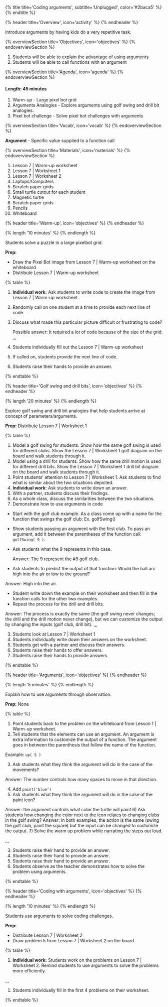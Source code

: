 {% title title='Coding arguments', subtitle='Unplugged', color='#2baca5' %}
{% endtitle %}

{% header title='Overview', icon='activity' %}
{% endheader %}

Introduce arguments by having kids do a very repetitive task.

{% overviewSection title='Objectives', icon='objectives' %}
{% endoverviewSection %}

1. Students will be able to explain the advantage of using arguments
2. Students will be able to call functions with an argument

{% overviewSection title='Agenda', icon='agenda' %}
{% endoverviewSection %}

#### Length: 45 minutes

1. Warm-up - Large pixel bot grid
2. Arguments Analogies - Explore arguments using golf swing and drill bit analogies.
3. Pixel bot challenge - Solve pixel bot challenges with arguments

{% overviewSection title='Vocab', icon='vocab' %}
{% endoverviewSection %}

**Argument** - Specific value supplied to a function call

{% overviewSection title='Materials', icon='materials' %}
{% endoverviewSection %}

1. Lesson 7 | Warm-up worksheet
1. Lesson 7 | Worksheet 1
1. Lesson 7 | Worksheet 2
1. Laptops/Computers
1. Scratch paper grids
1. Small turtle cutout for each student
1. Magnetic turtle
1. Scratch paper grids
1. Pencils
1. Whiteboard

{% header title='Warm-up', icon='objectives' %}
{% endheader %}

{% length '10 minutes' %}
{% endlength %}

Students solve a puzzle in a large pixelbot grid.

**Prep:**

- Draw the Pixel Bot image from Lesson 7 | Warm-up worksheet on the whiteboard
- Distribute Lesson 7 | Warm-up worksheet

{% table %}

1) **Individual work:** Ask students to write code to create the image from Lesson 7 | Warm-up worksheet.
2) Randomly call on one student at a time to provide each next line of code.
3) Discuss what made this particular picture difficult or frustrating to code?

	Possible answer: It required a lot of code because of the size of the grid.
,,,

1) Students individually fill out the Lesson 7 | Warm-up worksheet
2) If called on, students provide the next line of code.
3) Students raise their hands to provide an answer.

{% endtable %}

{% header title='Golf swing and drill bits', icon='objectives' %}
{% endheader %}

{% length '20 minutes' %}
{% endlength %}

Explore golf swing and drill bit analogies that help students arrive at concept of parameters/arguments.

**Prep:** Distribute Lesson 7 | Worksheet 1

{% table %}

1) Model a golf swing for students. Show how the same golf swing is used for different clubs. Show the Lesson 7 | Worksheet 1 golf diagram on the board and walk students through it.
2) Model using a drill for students. Show how the same drill motion is used for different drill bits. Show the Lesson 7 | Worksheet 1 drill bit diagram on the board and walk students through it.
3) Point students’ attention to Lesson 7 | Worksheet 1. Ask students to find what is similar about the two situations depicted.
4) **Individual work:** Ask students to write down an answer.
5) With a partner, students discuss their findings.
6) As a whole class, discuss the similarities between the two situations.
7) Demonstrate how to use arguments in code
  - Start with the golf club example. As a class come up with a name for the function that swings the golf club: Ex. golfSwing()
  - Show students passing an argument with the first club. To pass an argument, add it between the parentheses of the function call: `golfSwing( 9 )`.
  - Ask students what the 9 represents in this case.

	Answer: The 9 represent the #9 golf club.
  - Ask students to predict the output of that function: Would the ball arc high into the air or low to the ground?

  Answer: High into the air.
  - Student write down the example on their worksheet and then fill in the function calls for the other two examples.
  - Repeat the process for the drill and drill bits.

  Answer: The process is exactly the same (the golf swing never changes; the drill and the drill motion never change), but we can customize the output by changing the inputs (golf club, drill bit).
,,,

3) Students look at Lesson 7 | Worksheet 1
4) Students individually write down their answers on the worksheet.
5) Students get with a partner and discuss their answers.
6) Students raise their hands to offer answers.
7) Students raise their hands to provide answers

{% endtable %}

{% header title='Arguments', icon='objectives' %}
{% endheader %}

{% length '5 minutes' %}
{% endlength %}

Explain how to use arguments through observation.

**Prep:** None

{% table %}

1) Point students back to the problem on the whiteboard from Lesson 1 | Warm-up worksheet.
2) Tell students that the elements can use an argument. An argument is extra information to customize the output of a function. The argument goes in between the parenthesis that follow the name of the function.

Example: `up( 5 )`

3) Ask students what they think the argument will do in the case of the movements?

Answer: The number controls how many spaces to move in that direction.

4) Add `paint('blue')`
5) Ask students what they think the argument will do in the case of the paint icon?

  Answer: the argument controls what color the turtle will paint
6) Ask students how changing the color next to the icon relates to changing clubs in the golf swing?
  Answer: In both examples, the action is the same (swing the golf club, paint the square) but the input can be changed to customize the output.
7) Solve the warm up problem while narrating the steps out loud.

,,,

3) Students raise their hand to provide an answer.
5) Students raise their hand to provide an answer.
6) Students raise their hand to provide an answer.
7) Students observe as the teacher demonstrates how to solve the problem using arguments.

{% endtable %}

{% header title='Coding with arguments', icon='objectives' %}
{% endheader %}

{% length '10 minutes' %}
{% endlength %}

Students use arguments to solve coding challenges.

**Prep:**

- Distribute Lesson 7 | Worksheet 2
- Draw problem 5 from Lesson 7 | Worksheet 2 on the board

{% table %}

1) **Individual work:** Students work on the problems on Lesson 7 | Worksheet 2. Remind students to use arguments to solve the problems more efficiently.

,,,

1) Students individually fill in the first 4 problems on their worksheet.

{% endtable %}
